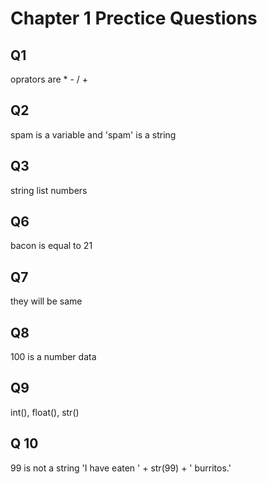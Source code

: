 # Chapter 1 Prectice Questions
## Q1
oprators are * - / + 
## Q2
spam is a variable and 'spam' is  a string 
## Q3
string list numbers
## Q6
bacon is equal to 21
## Q7
they will be same 
## Q8
100 is a number data
## Q9
int(), float(), str()
## Q 10
99 is not a string 
'I have eaten ' + str(99) + ' burritos.'